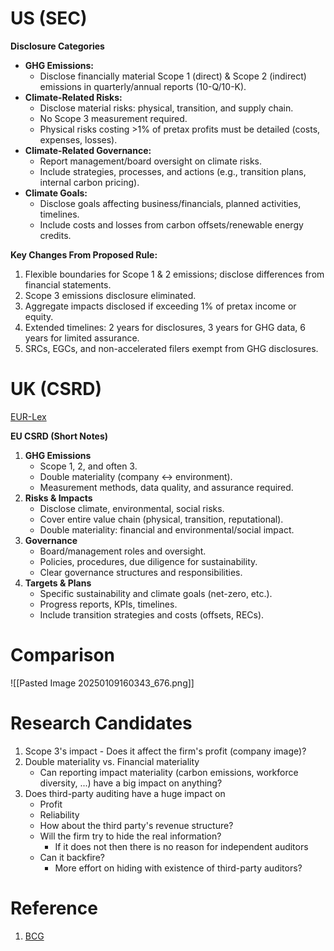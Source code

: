 # US (SEC)


__Disclosure Categories__
- **GHG Emissions:**
	- Disclose financially material Scope 1 (direct) & Scope 2 (indirect) emissions in quarterly/annual reports (10-Q/10-K).
- **Climate-Related Risks:**
	- Disclose material risks: physical, transition, and supply chain.
	- No Scope 3 measurement required.
	- Physical risks costing >1% of pretax profits must be detailed (costs, expenses, losses).
- **Climate-Related Governance:**
	- Report management/board oversight on climate risks.
	- Include strategies, processes, and actions (e.g., transition plans, internal carbon pricing).
- **Climate Goals:**
	- Disclose goals affecting business/financials, planned activities, timelines.
	- Include costs and losses from carbon offsets/renewable energy credits.

**Key Changes From Proposed Rule:**
1. Flexible boundaries for Scope 1 & 2 emissions; disclose differences from financial statements.
2. Scope 3 emissions disclosure eliminated.
3. Aggregate impacts disclosed if exceeding 1% of pretax income or equity.
4. Extended timelines: 2 years for disclosures, 3 years for GHG data, 6 years for limited assurance.
5. SRCs, EGCs, and non-accelerated filers exempt from GHG disclosures.

# UK (CSRD)
[EUR-Lex](https://eur-lex.europa.eu/legal-content/EN/TXT/?uri=CELEX:32022L2464)

**EU CSRD (Short Notes)**

1. **GHG Emissions**
	- Scope 1, 2, and often 3.
	- Double materiality (company ↔ environment).
	- Measurement methods, data quality, and assurance required.
2. **Risks & Impacts**
	- Disclose climate, environmental, social risks.
	- Cover entire value chain (physical, transition, reputational).
	- Double materiality: financial and environmental/social impact.
3. **Governance**
	- Board/management roles and oversight.
	- Policies, procedures, due diligence for sustainability.
	- Clear governance structures and responsibilities.
4. **Targets & Plans**
	- Specific sustainability and climate goals (net-zero, etc.).
	- Progress reports, KPIs, timelines.
	- Include transition strategies and costs (offsets, RECs).


# Comparison
![[Pasted Image 20250109160343_676.png]]


# Research Candidates

1. Scope 3's impact -  Does it affect the firm's profit (company image)?
2. Double materiality vs. Financial materiality
	- Can reporting impact materiality (carbon emissions, workforce diversity, ...) have a big impact on anything?
3. Does third-party auditing have a huge impact on
	- Profit
	- Reliability
	- How about the third party's revenue structure?
	- Will the firm try to hide the real information?
		- If it does not then there is no reason for independent auditors
	- Can it backfire?
		- More effort on hiding with existence of third-party auditors?

# Reference

1. [BCG](https://www.bcg.com/publications/2024/what-to-know-sec-climate-regulation)

